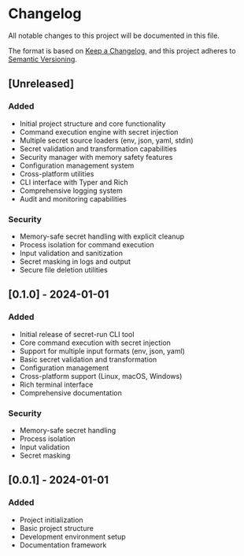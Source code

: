 # Changelog

All notable changes to this project will be documented in this file.

The format is based on [Keep a Changelog](https://keepachangelog.com/en/1.0.0/),
and this project adheres to [Semantic Versioning](https://semver.org/spec/v2.0.0.html).

## [Unreleased]

### Added
- Initial project structure and core functionality
- Command execution engine with secret injection
- Multiple secret source loaders (env, json, yaml, stdin)
- Secret validation and transformation capabilities
- Security manager with memory safety features
- Configuration management system
- Cross-platform utilities
- CLI interface with Typer and Rich
- Comprehensive logging system
- Audit and monitoring capabilities

### Security
- Memory-safe secret handling with explicit cleanup
- Process isolation for command execution
- Input validation and sanitization
- Secret masking in logs and output
- Secure file deletion utilities

## [0.1.0] - 2024-01-01

### Added
- Initial release of secret-run CLI tool
- Core command execution with secret injection
- Support for multiple input formats (env, json, yaml)
- Basic secret validation and transformation
- Configuration management
- Cross-platform support (Linux, macOS, Windows)
- Rich terminal interface
- Comprehensive documentation

### Security
- Memory-safe secret handling
- Process isolation
- Input validation
- Secret masking

## [0.0.1] - 2024-01-01

### Added
- Project initialization
- Basic project structure
- Development environment setup
- Documentation framework 